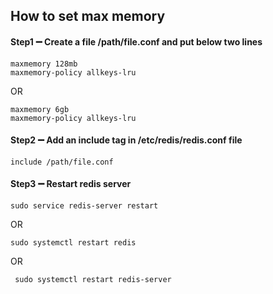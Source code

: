## How to set max memory

#### Step1 ➖ Create a file /path/file.conf and put below two lines

```
maxmemory 128mb
maxmemory-policy allkeys-lru
```

OR

```
maxmemory 6gb
maxmemory-policy allkeys-lru
```

#### Step2 ➖ Add an include tag in /etc/redis/redis.conf file

```
include /path/file.conf
```

#### Step3 ➖ Restart redis server

```
sudo service redis-server restart
```

OR

```
sudo systemctl restart redis
```

OR

```
 sudo systemctl restart redis-server
```


